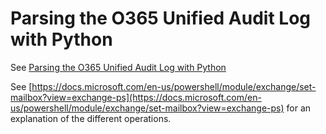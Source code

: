 # Parsing the O365 Unified Audit Log with Python

See [Parsing the O365 Unified Audit Log with Python
](https://www.vanimpe.eu/2021/11/11/parsing-the-o365-unified-audit-log-with-python/)

See [https://docs.microsoft.com/en-us/powershell/module/exchange/set-mailbox?view=exchange-ps](https://docs.microsoft.com/en-us/powershell/module/exchange/set-mailbox?view=exchange-ps) for an explanation of the different operations.
